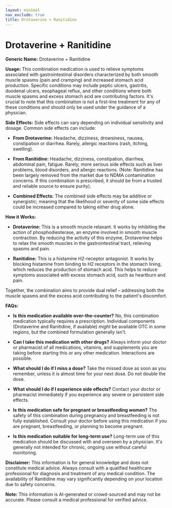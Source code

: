 ```yaml
---
layout: minimal
nav_exclude: true
title: Drotaverine + Ranitidine
---
```


# Drotaverine + Ranitidine

**Generic Name:** Drotaverine + Ranitidine

**Usage:** This combination medication is used to relieve symptoms associated with gastrointestinal disorders characterized by both smooth muscle spasms (pain and cramping) and increased stomach acid production.  Specific conditions may include peptic ulcers, gastritis, duodenal ulcers, esophageal reflux, and other conditions where both muscle spasms and excess stomach acid are contributing factors.  It's crucial to note that this combination is not a first-line treatment for any of these conditions and should only be used under the guidance of a physician.

**Side Effects:**  Side effects can vary depending on individual sensitivity and dosage.  Common side effects can include:

* **From Drotaverine:** Headache, dizziness, drowsiness, nausea, constipation or diarrhea.  Rarely, allergic reactions (rash, itching, swelling).
* **From Ranitidine:** Headache, dizziness, constipation, diarrhea, abdominal pain, fatigue.  Rarely, more serious side effects such as liver problems, blood disorders, and allergic reactions.  (Note: Ranitidine has been largely removed from the market due to NDMA contamination concerns.  If this combination is prescribed, it should be from a trusted and reliable source to ensure purity).

* **Combined Effects:** The combined side effects may be additive or synergistic; meaning that the likelihood or severity of some side effects could be increased compared to taking either drug alone.


**How it Works:**

* **Drotaverine:** This is a smooth muscle relaxant.  It works by inhibiting the action of phosphodiesterase, an enzyme involved in smooth muscle contraction. By reducing the activity of this enzyme, Drotaverine helps to relax the smooth muscles in the gastrointestinal tract, relieving spasms and pain.

* **Ranitidine:** This is a histamine H2-receptor antagonist.  It works by blocking histamine from binding to H2 receptors in the stomach lining, which reduces the production of stomach acid.  This helps to reduce symptoms associated with excess stomach acid, such as heartburn and pain.

Together, the combination aims to provide dual relief – addressing both the muscle spasms and the excess acid contributing to the patient's discomfort.

**FAQs:**

* **Is this medication available over-the-counter?** No, this combination medication typically requires a prescription.  Individual components (Drotaverine and Ranitidine, if available) *might* be available OTC in some regions, but the combined formulation generally isn't.

* **Can I take this medication with other drugs?**  Always inform your doctor or pharmacist of all medications, vitamins, and supplements you are taking before starting this or any other medication.  Interactions are possible.

* **What should I do if I miss a dose?** Take the missed dose as soon as you remember, unless it is almost time for your next dose.  Do not double the dose.

* **What should I do if I experience side effects?** Contact your doctor or pharmacist immediately if you experience any severe or persistent side effects.

* **Is this medication safe for pregnant or breastfeeding women?**  The safety of this combination during pregnancy and breastfeeding is not fully established.  Consult your doctor before using this medication if you are pregnant, breastfeeding, or planning to become pregnant.

* **Is this medication suitable for long-term use?** Long-term use of this medication should be discussed with and overseen by a physician.  It's generally not intended for chronic, ongoing use without careful monitoring.


**Disclaimer:** This information is for general knowledge and does not constitute medical advice.  Always consult with a qualified healthcare professional for diagnosis and treatment of any medical condition.  The availability of Ranitidine may vary significantly depending on your location due to safety concerns.


**Note:** This information is AI-generated or crowd-sourced and may not be accurate. Please consult a medical professional for verified advice.